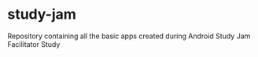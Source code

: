# study-jam
Repository containing all the basic apps created during Android Study Jam Facilitator Study
